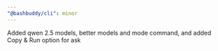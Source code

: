 ```yaml
---
"@bashbuddy/cli": minor
---
```


Added qwen 2.5 models, better models and mode command, and added Copy & Run option for ask
